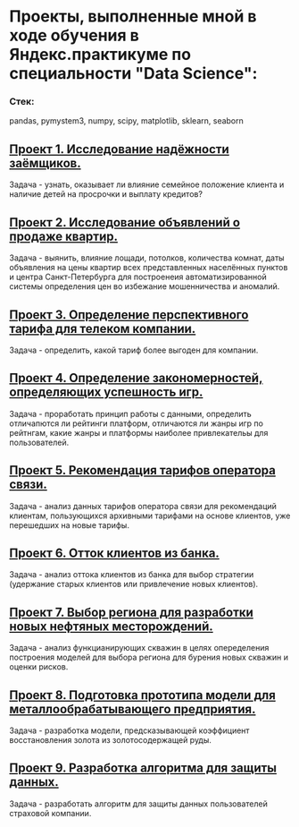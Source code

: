 # Проекты, выполненные мной в ходе обучения в Яндекс.практикуме по специальности "Data Science":

### Стек:  
pandas, pymystem3, numpy, scipy, matplotlib, sklearn, seaborn

## [Проект 1. Исследование надёжности заёмщиков.](https://github.com/Vladislav-Aksentev/my_data_science/tree/master/%D0%9F%D1%80%D0%BE%D0%B5%D0%BA%D1%82%201%20%D0%98%D1%81%D1%81%D0%BB%D0%B5%D0%B4%D0%BE%D0%B2%D0%B0%D0%BD%D0%B8%D0%B5%20%D0%BD%D0%B0%D0%B4%D1%91%D0%B6%D0%BD%D0%BE%D1%81%D1%82%D0%B8%20%D0%B7%D0%B0%D1%91%D0%BC%D1%89%D0%B8%D0%BA%D0%BE%D0%B2)
Задача - узнать, оказывает ли влияние семейное положение клиента и наличие детей на просрочки и выплату кредитов?


## [Проект 2. Исследование объявлений о продаже квартир.](https://github.com/Vladislav-Aksentev/my_data_science/tree/master/%D0%9F%D1%80%D0%BE%D0%B5%D0%BA%D1%82%202%20%D0%98%D1%81%D1%81%D0%BB%D0%B5%D0%B4%D0%BE%D0%B2%D0%B0%D0%BD%D0%B8%D0%B5%20%D0%BE%D0%B1%D1%8A%D1%8F%D0%B2%D0%BB%D0%B5%D0%BD%D0%B8%D0%B9%20%D0%BE%20%D0%BF%D1%80%D0%BE%D0%B4%D0%B0%D0%B6%D0%B5%20%D0%BA%D0%B2%D0%B0%D1%80%D1%82%D0%B8%D1%80)
Задача - выянить, влияние лощади, потолков, количества комнат, даты объявления на цены квартир всех представленных населённых пунктов и центра Санкт-Петербурга для построенеия автоматизированной системы определения цен во избежание мошенничества и аномалий.


## [Проект 3. Определение перспективного тарифа для телеком компании.](https://github.com/Vladislav-Aksentev/my_data_science/tree/master/%D0%9F%D1%80%D0%BE%D0%B5%D0%BA%D1%82%203%20%D0%9E%D0%BF%D1%80%D0%B5%D0%B4%D0%B5%D0%BB%D0%B5%D0%BD%D0%B8%D0%B5%20%D0%BF%D0%B5%D1%80%D1%81%D0%BF%D0%B5%D0%BA%D1%82%D0%B8%D0%B2%D0%BD%D0%BE%D0%B3%D0%BE%20%D1%82%D0%B0%D1%80%D0%B8%D1%84%D0%B0%20%D0%B4%D0%BB%D1%8F%20%D1%82%D0%B5%D0%BB%D0%B5%D0%BA%D0%BE%D0%BC%20%D0%BA%D0%BE%D0%BC%D0%BF%D0%B0%D0%BD%D0%B8%D0%B8)
Задача - определить, какой тариф более выгоден для компании.


## [Проект 4. Определение закономерностей, определяющих успешность игр.](https://github.com/Vladislav-Aksentev/my_data_science/tree/master/%D0%9F%D1%80%D0%BE%D0%B5%D0%BA%D1%82%204%20%D0%9E%D0%BF%D1%80%D0%B5%D0%B4%D0%B5%D0%BB%D0%B5%D0%BD%D0%B8%D0%B5%20%D0%B7%D0%B0%D0%BA%D0%BE%D0%BD%D0%BE%D0%BC%D0%B5%D1%80%D0%BD%D0%BE%D1%81%D1%82%D0%B5%D0%B9%2C%20%D0%BE%D0%BF%D1%80%D0%B5%D0%B4%D0%B5%D0%BB%D1%8F%D1%8E%D1%89%D0%B8%D1%85%20%D1%83%D1%81%D0%BF%D0%B5%D1%88%D0%BD%D0%BE%D1%81%D1%82%D1%8C%20%D0%B8%D0%B3%D1%80)
Задача - проработать принцип работы с данными, определить отличапются ли рейтинги платформ, отличаются ли жанры игр по рейтнгам, какие жанры и платформы наиболее привлекательы для пользователей.


## [Проект 5. Рекомендация тарифов оператора связи.](https://github.com/Vladislav-Aksentev/my_data_science/tree/master/%D0%9F%D1%80%D0%BE%D0%B5%D0%BA%D1%82%205%20%D0%A0%D0%B5%D0%BA%D0%BE%D0%BC%D0%B5%D0%BD%D0%B4%D0%B0%D1%86%D0%B8%D1%8F%20%D1%82%D0%B0%D1%80%D0%B8%D1%84%D0%BE%D0%B2%20%D0%BE%D0%BF%D0%B5%D1%80%D0%B0%D1%82%D0%BE%D1%80%D0%B0%20%D1%81%D0%B2%D1%8F%D0%B7%D0%B8)
Задача - анализ данных тарифов оператора связи для рекомендаций клиентам, пользующихся архивными тарифами на основе клиентов, уже перешедших на новые тарифы.


## [Проект 6. Отток клиентов из банка.](https://github.com/Vladislav-Aksentev/my_data_science/tree/master/%D0%9F%D1%80%D0%BE%D0%B5%D0%BA%D1%82%206%20%D0%9E%D1%82%D1%82%D0%BE%D0%BA%20%D0%BA%D0%BB%D0%B8%D0%B5%D0%BD%D1%82%D0%BE%D0%B2%20%D0%B8%D0%B7%20%D0%B1%D0%B0%D0%BD%D0%BA%D0%B0)
Задача - анализ оттока клиентов из банка для выбор стратегии (удержание старых клиентов или привлечение новых клиентов).


## [Проект 7. Выбор региона для разработки новых нефтяных месторождений.](https://github.com/Vladislav-Aksentev/my_data_science/tree/master/%D0%9F%D1%80%D0%BE%D0%B5%D0%BA%D1%82%207%20%D0%92%D1%8B%D0%B1%D0%BE%D1%80%20%D1%80%D0%B5%D0%B3%D0%B8%D0%BE%D0%BD%D0%B0%20%D0%B4%D0%BB%D1%8F%20%D1%80%D0%B0%D0%B7%D1%80%D0%B0%D0%B1%D0%BE%D1%82%D0%BA%D0%B8%20%D0%BD%D0%BE%D0%B2%D1%8B%D1%85%20%D0%BD%D0%B5%D1%84%D1%82%D1%8F%D0%BD%D1%8B%D1%85%20%D0%BC%D0%B5%D1%81%D1%82%D0%BE%D1%80%D0%BE%D0%B6%D0%B4%D0%B5%D0%BD%D0%B8%D0%B9)
Задача - анализ функцианирующих скважин в целях опеределения построения моделей для выбора региона для бурения новых скважин и оценки рисков.


## [Проект 8. Подготовка прототипа модели для металлообрабатывающего предприятия.](https://github.com/Vladislav-Aksentev/my_data_science/tree/master/%D0%9F%D1%80%D0%BE%D0%B5%D0%BA%D1%82%208%20%D0%9F%D0%BE%D0%B4%D0%B3%D0%BE%D1%82%D0%BE%D0%B2%D0%BA%D0%B0%20%D0%BF%D1%80%D0%BE%D1%82%D0%BE%D1%82%D0%B8%D0%BF%D0%B0%20%D0%BC%D0%BE%D0%B4%D0%B5%D0%BB%D0%B8%20%D0%B4%D0%BB%D1%8F%20%D0%BC%D0%B5%D1%82%D0%B0%D0%BB%D0%BB%D0%BE%D0%BE%D0%B1%D1%80%D0%B0%D0%B1%D0%B0%D1%82%D1%8B%D0%B2%D0%B0%D1%8E%D1%89%D0%B5%D0%B3%D0%BE%20%D0%BF%D1%80%D0%B5%D0%B4%D0%BF%D1%80%D0%B8%D1%8F%D1%82%D0%B8%D1%8F)
Задача - разработка модели, предсказывающей коэффициент восстановления золота из золотосодержащей руды.

## [Проект 9. Разработка алгоритма для защиты данных.](https://github.com/Vladislav-Aksentev/my_data_science/tree/master/%D0%9F%D1%80%D0%BE%D0%B5%D0%BA%D1%82%209%20%D0%A0%D0%B0%D0%B7%D1%80%D0%B0%D0%B1%D0%BE%D1%82%D0%BA%D0%B0%20%D0%B0%D0%BB%D0%B3%D0%BE%D1%80%D0%B8%D1%82%D0%BC%D0%B0%20%D0%B4%D0%BB%D1%8F%20%D0%B7%D0%B0%D1%89%D0%B8%D1%82%D1%8B%20%D0%B4%D0%B0%D0%BD%D0%BD%D1%8B%D1%85)
Задача - разработать алгоритм для защиты данных пользователей страховой компании.



